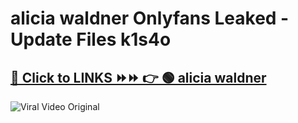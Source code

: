 
 # alicia waldner Onlyfans Leaked - Update Files k1s4o

## <h2><a href="https://clipsfans.com/alicia_waldner&ref=git">🔗 Click to LINKS ⏩⏩ 👉 🟢 alicia waldner </a></h2>

<a href="https://clipsfans.com/alicia_waldner&ref=git" rel="nofollow" data-target="animated-image.originalLink"><img src="https://i.ibb.co.com/xMMVF88/686577567.gif" alt="Viral Video Original" style="max-width: 100%; display: inline-block;" data-target="animated-image.originalImage"></a>


